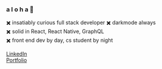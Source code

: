 ### a l o h a 🦈  
✖️ insatiably curious full stack developer 
✖️ darkmode always  
✖️ solid in React, React Native, GraphQL  
✖️ front end dev by day, cs student by night


[LinkedIn](https://www.linkedin.com/in/lexijack/)  
[Portfolio](https://lexi.scalesdev.com/)
